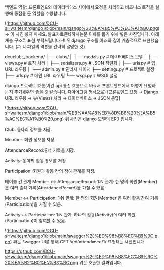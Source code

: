 백엔드 역할: 프론트엔드와 데이터베이스 사이에서 요청을 처리하고 비즈니스 로직을 실행에 중점을 둔 역할을 수행합니다. 

!(https://github.com/DCU-sHwaiteam/django1/blob/main/django%20%EA%B5%AC%EC%A1%B0.png)  → 이 사진 넣지 마세요. 발표자료준비하시는분 이해를 돕기 위해 넣은 사진입니다. 아래 계층 구조로 표현 부탁드립니다~!!
    위 django 구조를 아래와 같이 계층적으로 표현했습니다. (#: 각 파일의 역할을 간략히 설명한 것)

dcuclubs_backend/
    ├── clubs/
    │   ├── models.py        # 데이터베이스 모델
    │   ├── views.py         # 로직 처리
    │   ├── serializers.py   # JSON 직렬화
    │   ├── urls.py          # 앱 URL 라우팅
    │   └── admin.py         # 관리자 페이지
    ├── settings.py          # 프로젝트 설정
    ├── urls.py              # 메인 URL 라우팅
    └── wsgi.py              # WSGI 설정

django 프로젝트 흐름(이건 api 통신 흐름으로 바꿔서 프론트엔드에서 어떻게 요청하는지 추가해주면 좋을 것 같습니다, 다이어그램 형식으로) 
   [프론트엔드 요청 → Django URL 라우팅 → 뷰(Views) 처리 → 데이터베이스 → JSON 응답]

!(https://github.com/DCU-sHwaiteam/django1/blob/main/%EB%AA%A8%EB%8D%B8%20%EA%B5%AC%EC%A1%B0%20.png)
    위 사진은 django 모델의 ERD 입니다.

Club: 동아리 정보를 저장.

Member: 회원 정보를 저장.

AttendanceRecord:출석 기록을 저장.

Activity: 동아리 활동 정보를 저장.

Participation: 회원과 활동 간의 참여 관계를 저장.

 테이블 간 관계
Member ↔ AttendanceRecord:
1:N 관계: 한 명의 회원(Member)은 여러 출석 기록(AttendanceRecord)을 가질 수 있음.

Member ↔ Participation:
1:N 관계: 한 명의 회원(Member)은 여러 활동 참여 기록(Participation)을 가질 수 있음.

Activity ↔ Participation:
1:N 관계: 하나의 활동(Activity)에 여러 회원(Participation)이 참여할 수 있음.

!(https://github.com/DCU-sHwaiteam/django1/blob/main/swagger%20%ED%98%B8%EC%B6%9C.png)
      위는 Swagger UI를 통해 GET /api/attendance/1/ 요청하는 사진입니다. 

https://github.com/DCU-sHwaiteam/django1/blob/main/swagger%20%ED%98%B8%EC%B6%9C%20%EA%B2%B0%EA%B3%BC.png
       위는 호출한 결과입니다.

